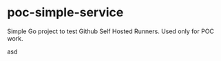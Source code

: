 # poc-simple-service
Simple Go project to test Github Self Hosted Runners. Used only for POC work.

asd
